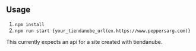 ## Usage

1. `npm install`
2. `npm run start {your_tiendanube_url(ex.https://www.peppersarg.com)}`

This currently expects an api for a site created with tiendanube.
